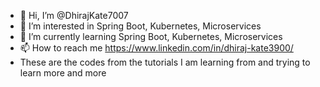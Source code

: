 - 👋 Hi, I’m @DhirajKate7007
- 👀 I’m interested in Spring Boot, Kubernetes, Microservices
- 🌱 I’m currently learning Spring Boot, Kubernetes, Microservices
- 📫 How to reach me https://www.linkedin.com/in/dhiraj-kate3900/
- These are the codes from the tutorials I am learning from and trying to learn more and more

<!---
DhirajKate7007/DhirajKate7007 is a ✨ special ✨ repository because its `README.md` (this file) appears on your GitHub profile.
You can click the Preview link to take a look at your changes.
--->

